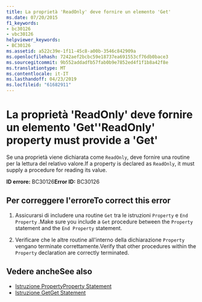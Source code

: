 ```yaml
---
title: La proprietà 'ReadOnly' deve fornire un elemento 'Get'
ms.date: 07/20/2015
f1_keywords:
- bc30126
- vbc30126
helpviewer_keywords:
- BC30126
ms.assetid: a522c39e-1f11-45c8-a00b-3546c842909a
ms.openlocfilehash: 7242aef2bcbc59e18737ea691553cf76db0bace3
ms.sourcegitcommit: 9b552addadfb57fab0b9e7852ed4f1f1b8a42f8e
ms.translationtype: MT
ms.contentlocale: it-IT
ms.lasthandoff: 04/23/2019
ms.locfileid: "61682911"
---
```

# <a name="readonly-property-must-provide-a-get"></a><span data-ttu-id="f01f3-102">La proprietà 'ReadOnly' deve fornire un elemento 'Get'</span><span class="sxs-lookup"><span data-stu-id="f01f3-102">'ReadOnly' property must provide a 'Get'</span></span>
<span data-ttu-id="f01f3-103">Se una proprietà viene dichiarata come `ReadOnly`, deve fornire una routine per la lettura del relativo valore.</span><span class="sxs-lookup"><span data-stu-id="f01f3-103">If a property is declared as `ReadOnly`, it must supply a procedure for reading its value.</span></span>  
  
 <span data-ttu-id="f01f3-104">**ID errore:** BC30126</span><span class="sxs-lookup"><span data-stu-id="f01f3-104">**Error ID:** BC30126</span></span>  
  
## <a name="to-correct-this-error"></a><span data-ttu-id="f01f3-105">Per correggere l'errore</span><span class="sxs-lookup"><span data-stu-id="f01f3-105">To correct this error</span></span>  
  
1. <span data-ttu-id="f01f3-106">Assicurarsi di includere una routine `Get` tra le istruzioni `Property` e `End Property` .</span><span class="sxs-lookup"><span data-stu-id="f01f3-106">Make sure you include a `Get` procedure between the `Property` statement and the `End Property` statement.</span></span>  
  
2. <span data-ttu-id="f01f3-107">Verificare che le altre routine all'interno della dichiarazione `Property` vengano terminate correttamente.</span><span class="sxs-lookup"><span data-stu-id="f01f3-107">Verify that other procedures within the `Property` declaration are correctly terminated.</span></span>  
  
## <a name="see-also"></a><span data-ttu-id="f01f3-108">Vedere anche</span><span class="sxs-lookup"><span data-stu-id="f01f3-108">See also</span></span>

- [<span data-ttu-id="f01f3-109">Istruzione Property</span><span class="sxs-lookup"><span data-stu-id="f01f3-109">Property Statement</span></span>](../../visual-basic/language-reference/statements/property-statement.md)
- [<span data-ttu-id="f01f3-110">Istruzione Get</span><span class="sxs-lookup"><span data-stu-id="f01f3-110">Get Statement</span></span>](../../visual-basic/language-reference/statements/get-statement.md)
